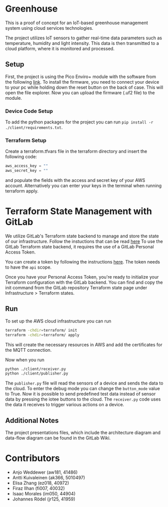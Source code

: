 # Greenhouse

This is a proof of concept for an IoT-based greenhouse management system using cloud services technologies.

The project utilizes IoT sensors to gather real-time data parameters such as temperature, humidity and light intensity. This data is then transmitted to a cloud platform, where it is monitored and processed.

## Setup
First, the project is using the Pico Enviro+ module with the software from the following [link](https://gitlab.mi.hdm-stuttgart.de/iotee/firmware/-/packages).
To install the firmware, you need to connect your device to your pc while holding down the reset button on the back of case. This will open the file explorer. Now you can upload the firmware (.uf2 file) to the module.

### Device Code Setup
To add the python packages for the project you can run `pip install -r ./client/requirements.txt`.

### Terraform Setup
Create a terraform.tfvars file in the terraform directory and insert the following code:
```terraform    
aws_access_key = ""
aws_secret_key = ""
```
and populate the fields with the access and secret key of your AWS account.
Alternatively you can enter your keys in the terminal when running terraform apply.

# Terraform State Management with GitLab
We utilize GitLab's Terraform state backend to manage and store the state of our infrastructure. Follow the instuctions that can be read [here](https://docs.gitlab.com/ee/user/infrastructure/iac/terraform_state.html) To use the GitLab Terraform state backend, it requires the use of a GitLab Personal Access Token. 

You can create a token by following the instructions [here](https://docs.gitlab.com/ee/user/profile/personal_access_tokens.html#creating-a-personal-access-token). The token needs to have the `api` scope.

Once you have your Personal Access Token, you're ready to initialize your Terraform configuration with the GitLab backend. You can find and copy the init command from the GitLab repository Terraform state page under Infrastructure > Terraform states.

## Run
To set up the AWS cloud infrastructure you can run 
```bash
terraform -chdir=terraform/ init
terraform -chdir=terraform/ apply
```
This will create the necessary resources in AWS and add the certificates for the MQTT connection.

Now when you run 
```bash
python ./client/receiver.py
python ./client/publisher.py
```

The `publisher.py` file will read the sensors of a device and sends the data to the cloud. To enter the debug mode you can change the `button_mode` value to True. Now it is possible to send predefined test data instead of sensor data by pressing the iotee buttons to the cloud.
The `receiver.py` code uses the data it receives to trigger various actions on a device.

## Additional Notes
The project presentations files, which include the architecture diagram and data-flow diagram can be found in the GitLab Wiki.

# Contributors
- Anjo Weddewer (aw181, 41486)
- Antti Kuivaleinen (ak366, 5010497)
- Elisa Zhang (ez018, 40972)
- Firaz Ilhan (fi007, 40032)
- Isaac Morales (im050, 44904)
- Johannes Rödel (jr125, 41959)